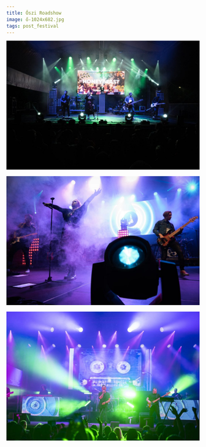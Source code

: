 ```yaml
---
title: Őszi Roadshow
image: ő-1024x682.jpg
tags: post_festival
---
```

![sz00](ő-1024x682.jpg "sz00")

![sz01](ő1-1024x682.jpg "sz01")

![sz02](ő3-1024x683.jpg "sz02")